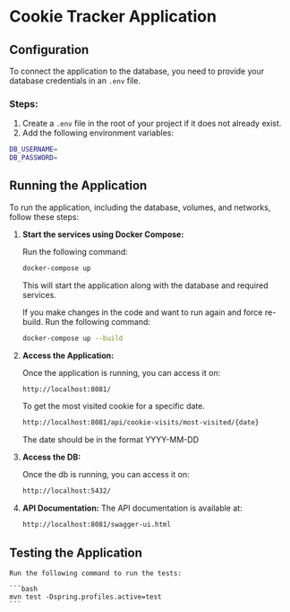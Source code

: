 # Cookie Tracker Application

## Configuration

To connect the application to the database, you need to provide your database credentials in an `.env` file.

### Steps:

1. Create a `.env` file in the root of your project if it does not already exist.
2. Add the following environment variables:

```bash
DB_USERNAME=
DB_PASSWORD=
```

## Running the Application

To run the application, including the database, volumes, and networks, follow these steps:

1. **Start the services using Docker Compose:**

    Run the following command:

    ```bash
    docker-compose up
    ```

    This will start the application along with the database and required services.

    If you make changes in the code and want to run again and force re-build.
    Run the following command:

    ```bash
    docker-compose up --build
    ```

2. **Access the Application:**

    Once the application is running, you can access it on:

    ```bash
    http://localhost:8081/
    ```

    To get the most visited cookie for a specific date.

    ```bash
    http://localhost:8081/api/cookie-visits/most-visited/{date}
    ```

    The date should be in the format YYYY-MM-DD

3. **Access the DB:**

    Once the db is running, you can access it on:

    ```bash
    http://localhost:5432/
    ```

4. **API Documentation:**
    The API documentation is available at:

    ```bash
    http://localhost:8081/swagger-ui.html
    ```

## Testing the Application

    Run the following command to run the tests:

    ```bash
    mvn test -Dspring.profiles.active=test
    ```